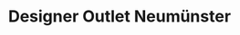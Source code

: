 ---
title: "Designer Outlet Neumünster"
url: /neumuenster/designer-outlet-neumuenster/
shop: Einkaufszentrum
---